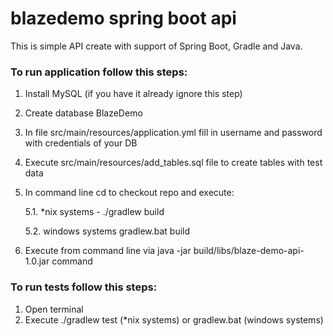 # blazedemo spring boot api 

This is simple API create with support of Spring Boot, Gradle and Java.

### To run application follow this steps:
 1. Install MySQL (if you have it already ignore this step)
 2. Create database BlazeDemo
 3. In file src/main/resources/application.yml fill in username and password with credentials of your DB
 4. Execute src/main/resources/add_tables.sql file to create tables with test data
 5. In command line cd to checkout repo and execute:
    
    5.1. *nix systems - ./gradlew build
   
    5.2. windows systems gradlew.bat build
 6. Execute from command line via java -jar build/libs/blaze-demo-api-1.0.jar command
 
 
### To run tests follow this steps:
 1. Open terminal
 2. Execute ./gradlew test (*nix systems) or gradlew.bat (windows systems)